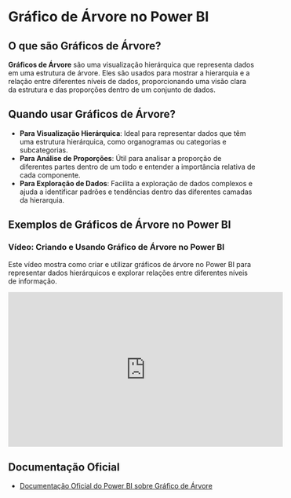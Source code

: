 # Gráfico de Árvore no Power BI

## O que são Gráficos de Árvore?

**Gráficos de Árvore** são uma visualização hierárquica que representa dados em uma estrutura de árvore. Eles são usados para mostrar a hierarquia e a relação entre diferentes níveis de dados, proporcionando uma visão clara da estrutura e das proporções dentro de um conjunto de dados.

## Quando usar Gráficos de Árvore?

- **Para Visualização Hierárquica**: Ideal para representar dados que têm uma estrutura hierárquica, como organogramas ou categorias e subcategorias.
- **Para Análise de Proporções**: Útil para analisar a proporção de diferentes partes dentro de um todo e entender a importância relativa de cada componente.
- **Para Exploração de Dados**: Facilita a exploração de dados complexos e ajuda a identificar padrões e tendências dentro das diferentes camadas da hierarquia.

## Exemplos de Gráficos de Árvore no Power BI

### Vídeo: Criando e Usando Gráfico de Árvore no Power BI

Este vídeo mostra como criar e utilizar gráficos de árvore no Power BI para representar dados hierárquicos e explorar relações entre diferentes níveis de informação.

<iframe width="560" height="315" src="https://www.youtube.com/embed/jWLaRJJSXFo?si=l_15Qe4JvhuzAGhk" title="YouTube video player" frameborder="0" allow="accelerometer; autoplay; clipboard-write; encrypted-media; gyroscope; picture-in-picture; web-share" referrerpolicy="strict-origin-when-cross-origin" allowfullscreen></iframe>

## Documentação Oficial

- [Documentação Oficial do Power BI sobre Gráfico de Árvore](https://docs.microsoft.com/power-bi/visuals/power-bi-visualization-tree)
